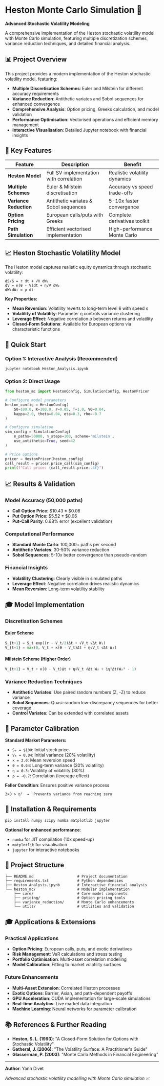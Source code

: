 # Heston Monte Carlo Simulation 🚀

**Advanced Stochastic Volatility Modeling**

A comprehensive implementation of the Heston stochastic volatility model with Monte Carlo simulation, featuring multiple discretization schemes, variance reduction techniques, and detailed financial analysis.

## 📊 Project Overview

This project provides a modern implementation of the Heston stochastic volatility model, featuring:

- **Multiple Discretisation Schemes**: Euler and Milstein for different accuracy requirements
- **Variance Reduction**: Antithetic variates and Sobol sequences for enhanced convergence
- **Comprehensive Analysis**: Option pricing, Greeks calculation, and model validation
- **Performance Optimisation**: Vectorised operations and efficient memory management
- **Interactive Visualisation**: Detailed Jupyter notebook with financial insights

## 🎯 Key Features

| Feature | Description | Benefit |
|---------|-------------|---------|
| **Heston Model** | Full SV implementation with correlation | Realistic volatility dynamics |
| **Multiple Schemes** | Euler & Milstein discretisation | Accuracy vs speed trade-offs |
| **Variance Reduction** | Antithetic variates & Sobol sequences | 5-10x faster convergence |
| **Option Pricing** | European calls/puts with Greeks | Complete derivatives toolkit |
| **Path Simulation** | Efficient vectorised implementation | High-performance Monte Carlo |

## 📈 Heston Stochastic Volatility Model

The Heston model captures realistic equity dynamics through stochastic volatility:

```
dS/S = r dt + √V dW₁
dV = κ(θ - V)dt + η√V dW₂  
dW₁dW₂ = ρ dt
```

**Key Properties:**
- **Mean Reversion**: Volatility reverts to long-term level θ with speed κ
- **Volatility of Volatility**: Parameter η controls variance clustering
- **Leverage Effect**: Negative correlation ρ between returns and volatility
- **Closed-Form Solutions**: Available for European options via characteristic functions

## 🚀 Quick Start

### Option 1: Interactive Analysis (Recommended)
```bash
jupyter notebook Heston_Analysis.ipynb
```

### Option 2: Direct Usage
```python
from heston_mc import HestonConfig, SimulationConfig, HestonPricer

# Configure model parameters
heston_config = HestonConfig(
    S0=100.0, K=100.0, r=0.05, T=1.0, V0=0.04,
    kappa=2.0, theta=0.04, eta=0.3, rho=-0.7
)

# Configure simulation
sim_config = SimulationConfig(
    n_paths=50000, n_steps=100, scheme='milstein',
    use_antithetic=True, seed=42
)

# Price options
pricer = HestonPricer(heston_config)
call_result = pricer.price_call(sim_config)
print(f"Call price: {call_result.price:.4f}")
```


## 📈 Results & Validation

### Model Accuracy (50,000 paths)
- **Call Option Price**: $10.43 ± $0.08
- **Put Option Price**: $5.52 ± $0.06  
- **Put-Call Parity**: 0.68% error (excellent validation)

### Computational Performance
- **Standard Monte Carlo**: 100,000+ paths per second
- **Antithetic Variates**: 30-50% variance reduction
- **Sobol Sequences**: 5-10x better convergence than pseudo-random

### Financial Insights
- **Volatility Clustering**: Clearly visible in simulated paths
- **Leverage Effect**: Negative correlation drives realistic dynamics
- **Mean Reversion**: Long-term volatility stability

## 🎓 Model Implementation

### Discretisation Schemes

#### Euler Scheme
```python
S_{t+1} = S_t exp((r - V_t/2)Δt + √V_t √Δt W₁)
V_{t+1} = max(0, V_t + κ(θ - V_t)Δt + η√V_t √Δt W₂)
```

#### Milstein Scheme (Higher Order)
```python
V_{t+1} = V_t + κ(θ - V_t)Δt + η√V_t √Δt W₂ + ¼η²Δt(W₂² - 1)
```

### Variance Reduction Techniques

- **Antithetic Variates**: Use paired random numbers (Z, -Z) to reduce variance
- **Sobol Sequences**: Quasi-random low-discrepancy sequences for better coverage
- **Control Variates**: Can be extended with correlated assets

## 🔧 Parameter Calibration

**Standard Market Parameters:**
- `S₀ = $100`: Initial stock price
- `V₀ = 0.04`: Initial variance (20% volatility)  
- `κ = 2.0`: Mean reversion speed
- `θ = 0.04`: Long-term variance (20% volatility)
- `η = 0.3`: Volatility of volatility (30%)
- `ρ = -0.7`: Correlation (leverage effect)

**Feller Condition**: Ensures positive variance process
```
2κθ > η²  →  Prevents variance from reaching zero
```

## 🔧 Installation & Requirements

```bash
pip install numpy scipy numba matplotlib jupyter
```

**Optional for enhanced performance**:
- `numba` for JIT compilation (10x speed-up)
- `matplotlib` for visualisation
- `jupyter` for interactive notebooks

## 📁 Project Structure

```
├── README.md                    # Project documentation
├── requirements.txt             # Python dependencies
├── Heston_Analysis.ipynb        # Interactive financial analysis
└── heston_mc/                   # Modular implementation
    ├── core/                    # Core model components
    ├── pricing/                 # Option pricing tools
    ├── variance_reduction/      # Monte Carlo enhancements
    └── utils/                   # Utilities and validation
```

## 🎓 Applications & Extensions

### Practical Applications
- **Option Pricing**: European calls, puts, and exotic derivatives
- **Risk Management**: VaR calculations and stress testing
- **Portfolio Optimisation**: Multi-asset correlation modelling
- **Model Calibration**: Fitting to market volatility surfaces

### Future Enhancements
- **Multi-Asset Extension**: Correlated Heston processes
- **Exotic Options**: Barrier, Asian, and path-dependent payoffs
- **GPU Acceleration**: CUDA implementation for large-scale simulations
- **Real-time Analytics**: Live market data integration
- **Machine Learning**: Neural networks for parameter calibration

## 📚 References & Further Reading

- **Heston, S. L. (1993)**: "A Closed-Form Solution for Options with Stochastic Volatility"
- **Gatheral, J. (2006)**: "The Volatility Surface: A Practitioner's Guide"
- **Glasserman, P. (2003)**: "Monte Carlo Methods in Financial Engineering"  

---

**Author**: Yann Divet  

*Advanced stochastic volatility modelling with Monte Carlo simulation* 📈